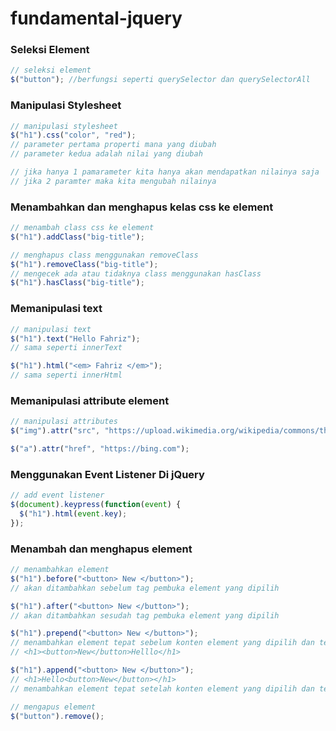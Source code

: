 # fundamental-jquery
### Seleksi Element
```javascript
// seleksi element
$("button"); //berfungsi seperti querySelector dan querySelectorAll
```

### Manipulasi Stylesheet
```javascript
// manipulasi stylesheet
$("h1").css("color", "red");
// parameter pertama properti mana yang diubah
// parameter kedua adalah nilai yang diubah

// jika hanya 1 pamarameter kita hanya akan mendapatkan nilainya saja
// jika 2 paramter maka kita mengubah nilainya
```

### Menambahkan dan menghapus kelas css ke element
```javascript
// menambah class css ke element
$("h1").addClass("big-title");

// menghapus class menggunakan removeClass
$("h1").removeClass("big-title");
// mengecek ada atau tidaknya class menggunakan hasClass
$("h1").hasClass("big-title");
```
### Memanipulasi text
```javascript
// manipulasi text
$("h1").text("Hello Fahriz");
// sama seperti innerText

$("h1").html("<em> Fahriz </em>");
// sama seperti innerHtml
```

### Memanipulasi attribute element

```javascript
// manipulasi attributes
$("img").attr("src", "https://upload.wikimedia.org/wikipedia/commons/thumb/a/a7/React-icon.svg/1200px-React-icon.svg.png");

$("a").attr("href", "https://bing.com");
```
### Menggunakan Event Listener Di jQuery

```javascript
// add event listener
$(document).keypress(function(event) {
  $("h1").html(event.key);
});
```

### Menambah dan menghapus element

```javascript
// menambahkan element
$("h1").before("<button> New </button>");
// akan ditambahkan sebelum tag pembuka element yang dipilih

$("h1").after("<button> New </button>");
// akan ditambahkan sesudah tag pembuka element yang dipilih

$("h1").prepend("<button> New </button>");
// menambahkan element tepat sebelum konten element yang dipilih dan tepat tag pembuka
// <h1><button>New</button>Helllo</h1>

$("h1").append("<button> New </button>");
// <h1>Hello<button>New</button></h1>
// menambahkan element tepat setelah konten element yang dipilih dan tepat tag pembuka

// mengapus element
$("button").remove();
```

